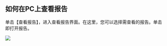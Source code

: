 ## 如何在PC上查看报告

单击【查看报告】，进入查看报告界面。在这里，您可以选择需查看的报告。单击即打开报告。

![](//mc.qcloudimg.com/static/img/158f8ff4d66dab38379cbd6991908d1f/image.jpg)